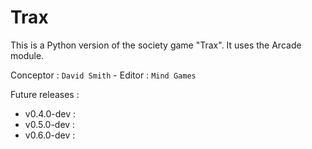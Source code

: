 # Trax

This is a Python version of the society game "Trax".
It uses the Arcade module.

Conceptor : `David Smith`  -  Editor : `Mind Games`

Future releases :
- v0.4.0-dev :
- v0.5.0-dev :
- v0.6.0-dev :
